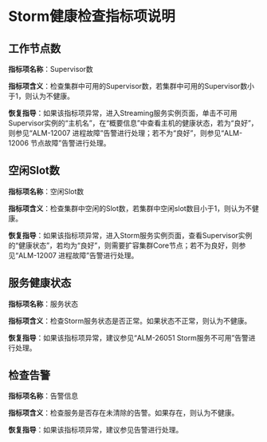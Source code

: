 # Storm健康检查指标项说明<a name="ZH-CN_TOPIC_0063640516"></a>

## 工作节点数<a name="section43224813142758"></a>

**指标项名称**：Supervisor数

**指标项含义**：检查集群中可用的Supervisor数，若集群中可用的Supervisor数小于1，则认为不健康。

**恢复指导**：如果该指标项异常，进入Streaming服务实例页面，单击不可用Supervisor实例的“主机名”，在“概要信息”中查看主机的健康状态，若为“良好”，则参见“ALM-12007 进程故障”告警进行处理；若不为“良好”，则参见“ALM-12006 节点故障”告警进行处理。

## 空闲Slot数<a name="section52097656142759"></a>

**指标项名称**：空闲Slot数

**指标项含义**：检查集群中空闲的Slot数，若集群中空闲slot数目小于1，则认为不健康。

**恢复指导**：如果该指标项异常，进入Storm服务实例页面，查看Supervisor实例的“健康状态”，若均为“良好”，则需要扩容集群Core节点；若不为良好，则参见“ALM-12007 进程故障”告警进行处理。

## 服务健康状态<a name="section5205489114280"></a>

**指标项名称**：服务状态

**指标项含义**：检查Storm服务状态是否正常。如果状态不正常，则认为不健康。

**恢复指导**：如果该指标项异常，建议参见“ALM-26051 Storm服务不可用”告警进行处理。

## 检查告警<a name="section5980758514280"></a>

**指标项名称**：告警信息

**指标项含义**：检查服务是否存在未清除的告警。如果存在，则认为不健康。

**恢复指导**：如果该指标项异常，建议参见告警进行处理。

